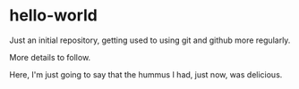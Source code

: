 # hello-world
Just an initial repository, getting used to using git and github more regularly.

More details to follow.

Here, I'm just going to say that the hummus I had, just now, was delicious.
